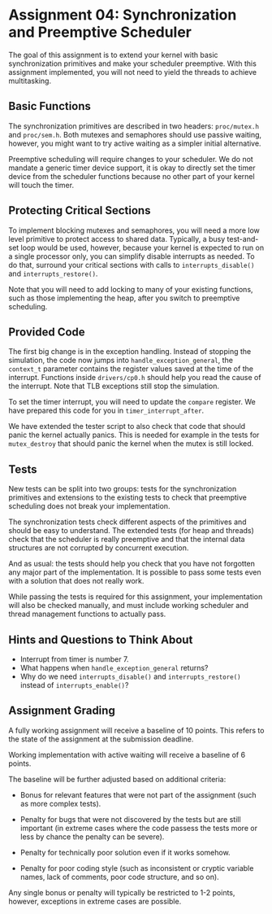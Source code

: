 # Assignment 04: Synchronization and Preemptive Scheduler

The goal of this assignment is to extend your kernel with basic synchronization
primitives and make your scheduler preemptive. With this assignment implemented,
you will not need to yield the threads to achieve multitasking.

## Basic Functions

The synchronization primitives are described in two headers: `proc/mutex.h`
and `proc/sem.h`. Both mutexes and semaphores should use passive waiting,
however, you might want to try active waiting as a simpler initial
alternative.

Preemptive scheduling will require changes to your scheduler. We do not
mandate a generic timer device support, it is okay to directly set the timer
device from the scheduler functions because no other part of your kernel will
touch the timer.

## Protecting Critical Sections

To implement blocking mutexes and semaphores, you will need a more low level
primitive to protect access to shared data. Typically, a busy test-and-set loop
would be used, however, because your kernel is expected to run on a single processor
only, you can simplify disable interrupts as needed. To do that, surround your critical
sections with calls to `interrupts_disable()` and `interrupts_restore()`.

Note that you will need to add locking to many of your existing functions,
such as those implementing the heap, after you switch to preemptive scheduling.

## Provided Code

The first big change is in the exception handling. Instead of stopping the simulation,
the code now jumps into `handle_exception_general`, the `context_t` parameter
contains the register values saved at the time of the interrupt. Functions
inside `drivers/cp0.h` should help you read the cause of the interrupt.
Note that TLB exceptions still stop the simulation.

To set the timer interrupt, you will need to update the `compare` register.
We have prepared this code for you in `timer_interrupt_after`.

We have extended the tester script to also check that code that should panic the kernel
actually panics. This is needed for example in the tests for `mutex_destroy` that
should panic the kernel when the mutex is still locked.

## Tests

New tests can be split into two groups: tests for the synchronization primitives
and extensions to the existing tests to check that preemptive scheduling
does not break your implementation.

The synchronization tests check different aspects of the primitives and
should be easy to understand. The extended tests (for heap and threads) check
that the scheduler is really preemptive and that the internal data structures
are not corrupted by concurrent execution.

And as usual: the tests should help you check that you have not forgotten any
major part of the implementation. It is possible to pass some tests even with
a solution that does not really work.

While passing the tests is required for this assignment, your implementation
will also be checked manually, and must include working scheduler and thread
management functions to actually pass.

## Hints and Questions to Think About

 * Interrupt from timer is number 7.
 * What happens when `handle_exception_general` returns?
 * Why do we need `interrupts_disable()` and `interrupts_restore()` instead of `interrupts_enable()`?

## Assignment Grading

A fully working assignment will receive a baseline of 10 points.
This refers to the state of the assignment at the submission deadline.

Working implementation with active waiting will receive a baseline of 6 points.

The baseline will be further adjusted based on additional criteria:

- Bonus for relevant features that were not part of the assignment
  (such as more complex tests).

- Penalty for bugs that were not discovered by the tests but are still important
  (in extreme cases where the code passess the tests more or less by chance
  the penalty can be severe).

- Penalty for technically poor solution even if it works somehow.

- Penalty for poor coding style (such as inconsistent or cryptic variable names,
  lack of comments, poor code structure, and so on).

Any single bonus or penalty will typically be restricted to 1-2 points,
however, exceptions in extreme cases are possible.

